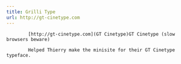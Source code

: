 ```yaml
---
title: Grilli Type
url: http://gt-cinetype.com
---
```


			[http://gt-cinetype.com](GT Cinetype)GT Cinetype (slow browsers beware)

			Helped Thierry make the minisite for their GT Cinetype typeface. 